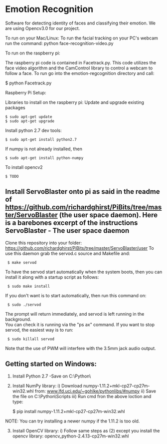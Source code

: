 # Emotion Recognition
Software for detecting identity of faces and classifying their emotion.
We are using Opencv3.0 for our project.

To run on your Mac/Linux:
	To run the facial tracking on your PC's webcam run the command:
		python face-recognition-video.py

To run on the raspberry pi:

The raspberry pi code is contained in Facetrack.py. This code utilizes
the face video algorithm and the CamControl library to control a webcam
to follow a face. To run go into the emotion-regcognition directory and call:

$ python Facetrack.py

Raspberry Pi Setup:

Libraries to install on the raspberry pi:
Update and upgrade existing packages
	
	$ sudo apt-get update
	$ sudo apt-get upgrade

Install python 2.7 dev tools:

	$ sudo apt-get install python2.7

If numpy is not already installed, then 

	$ sudo apt-get install python-numpy

To install opencv2
	
	$ TODO

Install ServoBlaster onto pi as said in the readme of 
	https://github.com/richardghirst/PiBits/tree/master/ServoBlaster
	(the user space daemon). Here is a barebones excerpt of the instructions
ServoBlaster - The user space daemon
-----------------------------------
Clone this repository into your folder: https://github.com/richardghirst/PiBits/tree/master/ServoBlaster/user
To use this daemon grab the servod.c source and Makefile and:

	 $ make servod

To have the servod start automatically when the system boots, then you can
install it along with a startup script as follows:

	 $ sudo make install 

If you don't want is to start automatically, then run this command on:

	 $ sudo ./servod

The prompt will return immediately, and servod is left running in the background.  
You can check it is running via the "ps ax" command. If you want to stop servod,
the easiest way is to run:

	 $ sudo killall servod

Note that the use of PWM will interfere with the 3.5mm jack audio output.


Getting started on Windows:
---------------------------
1) Install Python 2.7
	-Save on C:\Python\

2) Install NumPy library:
	i)   Download numpy-1.11.2+mkl-cp27-cp27m-win32.whl from:
		www.lfd.uci.edu/~gohlke/pythonlibs/#numpy
	ii)  Save the file on C:\Python\Scripts
	iii) Run cmd fron the above loction and type:

	 $ pip install numpy-1.11.2+mkl-cp27-cp27m-win32.whl

NOTE: You can try installing a newer numpy if the 1.11.2 is too old.

3) Install OpenCV library:
	i) Follow same steps as (2) except you install the opencv library:
		opencv_python-2.4.13-cp27m-win32.whl

